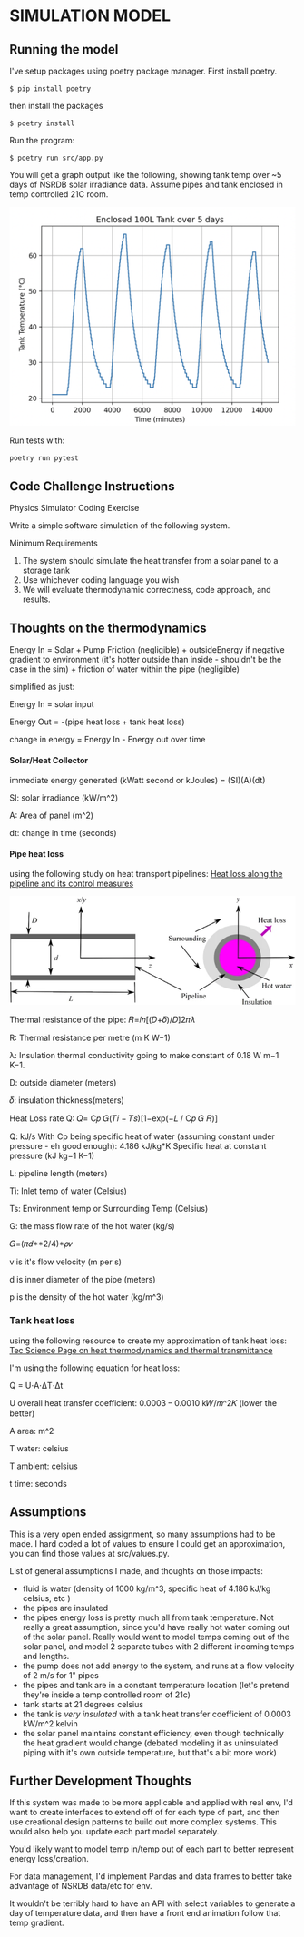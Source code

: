 # SIMULATION MODEL

## Running the model

I've setup packages using poetry package manager. First install poetry.

```
$ pip install poetry
```

then install the packages

```
$ poetry install
```

Run the program:

```
$ poetry run src/app.py
```

You will get a graph output like the following, showing tank temp over ~5 days of
NSRDB solar irradiance data. Assume pipes and tank enclosed in temp controlled 21C room.

![tank temp graph](tank_temp_graph.png)

Run tests with:

```
poetry run pytest
```

## Code Challenge Instructions

Physics Simulator Coding Exercise

Write a simple software simulation of the following system.

Minimum Requirements

1. The system should simulate the heat transfer from a solar panel to a storage tank
2. Use whichever coding language you wish
3. We will evaluate thermodynamic correctness, code approach, and results.

## Thoughts on the thermodynamics

Energy In = Solar + Pump Friction (negligible) + outsideEnergy if negative gradient to environment (it's hotter outside than inside - shouldn't be the case in the sim) + friction of water within the pipe (negligible)

simplified as just:

Energy In = solar input

Energy Out = -(pipe heat loss + tank heat loss)

change in energy = Energy In - Energy out over time

#### Solar/Heat Collector

immediate energy generated (kWatt second or kJoules) = (SI)(A)(dt)

SI: solar irradiance (kW/m^2)

A: Area of panel (m^2)

dt: change in time (seconds)

#### Pipe heat loss

using the following study on heat transport pipelines:
[Heat loss along the pipeline and its control measures](https://link.springer.com/article/10.1007/s42452-022-05226-2)

![pipe heat loss image](pipe-heat-loss.png)

Thermal resistance of the pipe:
𝑅=𝑙𝑛[(𝐷+𝛿)/𝐷]2𝜋𝜆

R: Thermal resistance per metre (m K W−1)

λ: Insulation thermal conductivity going to make constant of 0.18 W m−1 K−1.

D: outside diameter (meters)

𝛿: insulation thickness(meters)

Heat Loss rate Q:
𝑄= C𝑝 𝐺(𝑇𝑖 − 𝑇𝑠)[1−exp(−𝐿 / C𝑝 𝐺 𝑅)]

Q: kJ/s
With Cp being specific heat of water (assuming constant under pressure - eh good enough): 4.186 kJ/kg\*K
Specific heat at constant pressure (kJ kg−1 K−1)

L: pipeline length (meters)

Ti: Inlet temp of water (Celsius)

Ts: Environment temp or Surrounding Temp (Celsius)

G: the mass flow rate of the hot water (kg/s)

𝐺=(𝜋𝑑\**2/4)*𝜌𝑣

v is it's flow velocity (m per s)

d is inner diameter of the pipe (meters)

p is the density of the hot water (kg/m^3)

### Tank heat loss

using the following resource to create my approximation of tank heat loss:
[Tec Science Page on heat thermodynamics and thermal transmittance](https://www.tec-science.com/thermodynamics/heat/thermal-transmittance-u-value/)

I'm using the following equation for heat loss:

Q = U⋅A⋅ΔT⋅Δt

U overall heat transfer coefficient: 0.0003 – 0.0010 k𝑊/𝑚^2𝐾 (lower the better)

A area: m^2

T water: celsius

T ambient: celsius

t time: seconds

## Assumptions

This is a very open ended assignment, so many assumptions had to be made. I hard coded a lot of values to ensure I could get an approximation, you can find those values at src/values.py.

List of general assumptions I made, and thoughts on those impacts:

- fluid is water (density of 1000 kg/m^3, specific heat of 4.186 kJ/kg celsius, etc )
- the pipes are insulated
- the pipes energy loss is pretty much all from tank temperature. Not really a great assumption, since you'd have really hot water coming out of the solar panel. Really would want to model temps coming out of the solar panel, and model 2 separate tubes with 2 different incoming temps and lengths.
- the pump does not add energy to the system, and runs at a flow velocity of 2 m/s for 1" pipes
- the pipes and tank are in a constant temperature location (let's pretend they're inside a temp controlled room of 21c)
- tank starts at 21 degrees celsius
- the tank is _very insulated_ with a tank heat transfer coefficient of 0.0003 kW/m^2 kelvin
- the solar panel maintains constant efficiency, even though technically the heat gradient would change (debated modeling it as uninsulated piping with it's own outside temperature, but that's a bit more work)

## Further Development Thoughts

If this system was made to be more applicable and applied with real env, I'd want to create interfaces to extend off of for each type of part, and then use creational design patterns to build out more complex systems. This would also help you update each part model separately.

You'd likely want to model temp in/temp out of each part to better represent energy loss/creation.

For data management, I'd implement Pandas and data frames to better take advantage of NSRDB data/etc for env.

It wouldn't be terribly hard to have an API with select variables to generate a day of temperature data, and then have a front end animation follow that temp gradient.
